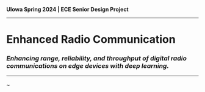 **UIowa Spring 2024 | ECE Senior Design Project**

---

# Enhanced Radio Communication
### *Enhancing range, reliability, and throughput of digital radio communications on edge devices with deep learning.*

---

~
